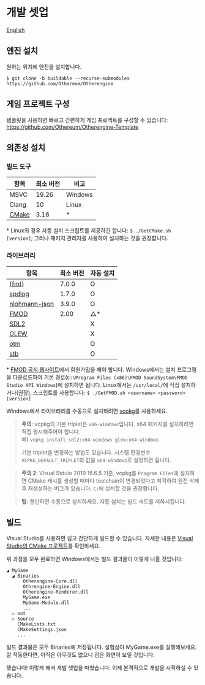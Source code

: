# 개발 셋업

[English](../English/Development%20Setup.md)

## 엔진 설치

원하는 위치에 엔진을 설치합니다.

```shell
$ git clone -b buildable --recurse-submodules https://github.com/Othereum/Otherengine
```

## 게임 프로젝트 구성

템플릿을 사용하면 빠르고 간편하게 게임 프로젝트를 구성할 수 있습니다: <https://github.com/Othereum/Otherengine-Template>

## 의존성 설치

### 빌드 도구

항목 | 최소 버전 | 비고
--- | --- | ---
MSVC | 19.26 | Windows
Clang | 10 | Linux
[CMake](https://cmake.org/download) | 3.16 | \*

\* Linux의 경우 자동 설치 스크립트를 제공하긴 합니다: `$ ./GetCMake.sh [version]`; 그러나 패키지 관리자를 사용하여 설치하는 것을 권장합니다.

### 라이브러리

항목 | 최소 버전 | 자동 설치
--- | --- | ---
[{fmt}](https://github.com/fmtlib/fmt) | 7.0.0 | O
[spdlog](https://github.com/gabime/spdlog) | 1.7.0 | O
[nlohmann-json](https://github.com/nlohmann/json) | 3.9.0 | O
[FMOD] | 2.00 | △\*
[SDL2](https://www.libsdl.org/download-2.0.php) | | X
[GLEW](https://github.com/nigels-com/glew) | | X
[otm](https://github.com/Othereum/otm) | | O
[stb](https://github.com/nothings/stb) | | O

[FMOD]: https://www.fmod.com

\* [FMOD 공식 웹사이트][FMOD]에서 회원가입을 해야 합니다. Windows에서는 설치 프로그램을 다운로드하여 기본 경로(`C:\Program Files (x86)\FMOD SoundSystem\FMOD Studio API Windows`)에 설치하면 됩니다. Linux에서는 `/usr/local/`에 직접 설치하거나(권장), 스크립트를 사용합니다: `$ ./GetFMOD.sh <username> <password> [version]`

Windows에서 라이브러리를 수동으로 설치하려면 [vcpkg](https://github.com/microsoft/vcpkg)를 사용하세요.

> **주의**: vcpkg의 기본 triplet은 `x86-windows`입니다. x64 패키지를 설치하려면 직접 명시해주어야 합니다.  
> 예) `vcpkg install sdl2:x64-windows glew:x64-windows`
>
> 기본 triplet을 변경하는 방법도 있습니다. 시스템 환경변수 `VCPKG_DEFAULT_TRIPLET`의 값을 `x64-windows`로 설정하면 됩니다.

> **주의 2**: Visual Stduio 2019 16.6.5 기준, vcpkg를 `Program Files`에 설치하면 CMake 캐시를 생성할 때마다 toolchain이 변경되었다고 착각하여 완전 삭제 후 재생성하는 버그가 있습니다. `C:`에 설치할 것을 권장합니다.

> **팁**: 웬만하면 수동으로 설치하세요. 자동 설치는 빌드 속도를 저하시킵니다.

## 빌드

Visual Studio를 사용하면 쉽고 간단하게 빌드할 수 있습니다. 자세한 내용은 [Visual Studio의 CMake 프로젝트](https://docs.microsoft.com/ko-kr/cpp/build/cmake-projects-in-visual-studio?view=vs-2019)를 확인하세요.

위 과정을 모두 완료하면 Windows에서는 빌드 결과물이 이렇게 나올 것입니다:

```text
◢ MyGame
  ◢ Binaries
      Otherengine-Core.dll
      Othrengine-Engine.dll
      Otherengine-Renderer.dll
      MyGame.exe
      MyGame-Module.dll
      ...
  ▷ out
  ▷ Source
    CMakeLists.txt
    CMakeSettings.json
    ...
```

빌드 결과물은 모두 Binaries에 저장됩니다. 실험삼아 MyGame.exe를 실행해보세요. 잘 작동한다면, 아직은 아무것도 없으니 검은 화면이 보일 것입니다.

됐습니다! 이렇게 해서 개발 셋업을 마쳤습니다. 이제 본격적으로 개발을 시작하실 수 있습니다.
